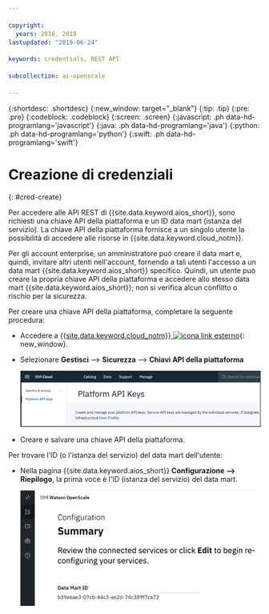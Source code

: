 ```yaml
---

copyright:
  years: 2018, 2019
lastupdated: "2019-06-24"

keywords: credentials, REST API

subcollection: ai-openscale

---
```


{:shortdesc: .shortdesc}
{:new_window: target="_blank"}
{:tip: .tip}
{:pre: .pre}
{:codeblock: .codeblock}
{:screen: .screen}
{:javascript: .ph data-hd-programlang='javascript'}
{:java: .ph data-hd-programlang='java'}
{:python: .ph data-hd-programlang='python'}
{:swift: .ph data-hd-programlang='swift'}

# Creazione di credenziali
{: #cred-create}

Per accedere alle API REST di {{site.data.keyword.aios_short}}, sono richiesti una chiave API della piattaforma e un ID data mart (istanza del servizio). La chiave API della piattaforma fornisce a un singolo utente la possibilità di accedere alle risorse in {{site.data.keyword.cloud_notm}}.

Per gli account enterprise, un amministratore può creare il data mart e, quindi, invitare altri utenti nell'account, fornendo a tali utenti l'accesso a un data mart {{site.data.keyword.aios_short}} specifico. Quindi, un utente può creare la propria chiave API della piattaforma e accedere allo stesso data mart {{site.data.keyword.aios_short}}; non si verifica alcun conflitto o rischio per la sicurezza.

Per creare una chiave API della piattaforma, completare la seguente procedura:

- Accedere a [{{site.data.keyword.cloud_notm}} ![icona link esterno](../../icons/launch-glyph.svg "icona link esterno")](https://{DomainName}){: new_window}.

- Selezionare **Gestisci** --> **Sicurezza** --> **Chiavi API della piattaforma**

    ![Chiavi API della piattaforma](images/cred-api-key.png)

- Creare e salvare una chiave API della piattaforma.

Per trovare l'ID (o l'istanza del servizio) del data mart dell'utente:

- Nella pagina {{site.data.keyword.aios_short}} **Configurazione --> Riepilogo**, la prima voce è l'ID (istanza del servizio) del data mart.

    ![ID data mart](images/data-mart-id.png)
